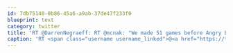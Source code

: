 ```yaml
---
id: 7db75140-0b86-45a6-a9ab-37de47f233f0
blueprint: text
category: twitter
title: 'RT @DarrenNegraeff: RT @mcnak: "We made 51 games before Angry Birds. Its a lot of hard work to be successful." Peter Vesterbacka (Rovio)'
caption: 'RT <span class="username username_linked">@<a href="https://twitter.com/DarrenNegraeff" title="Darren Negraeff">DarrenNegraeff</a></span>: RT @mcnak: "We made 51 games before Angry Birds. Its a lot of hard work to be successful." Peter Vesterbacka (Rovio)'
---
```

